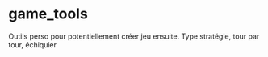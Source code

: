 # game_tools
Outils perso pour potentiellement créer jeu ensuite. Type stratégie, tour par tour, échiquier
